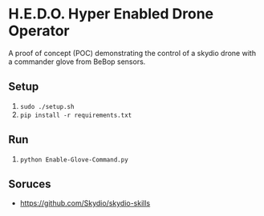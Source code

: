 # H.E.D.O. Hyper Enabled Drone Operator
A proof of concept (POC) demonstrating the control of a skydio drone with a commander glove from BeBop sensors.

## Setup
1. ```sudo ./setup.sh```
2. ```pip install -r requirements.txt```
## Run
1. ```python Enable-Glove-Command.py```
## Soruces
+ https://github.com/Skydio/skydio-skills

